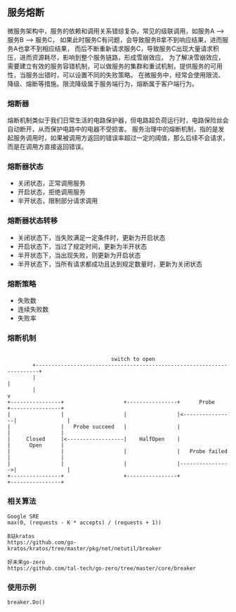 ## 服务熔断
微服务架构中，服务的依赖和调用关系错综复杂。常见的级联调用，如服务A --> 服务B --> 服务C，
如果此时服务C有问题，会导致服务B拿不到响应结果，进而服务A也拿不到相应结果，
而后不断重新请求服务C，导致服务C出现大量请求积压，进而资源耗尽，影响到整个服务链路，形成雪崩效应。
为了解决雪崩效应，需要建立有效的服务容错机制，可以做服务的集群和重试机制，提供服务的可用性，当服务出错时，可以设置不同的失败策略。
在微服务中，经常会使用限流、降级、熔断等措施。限流降级属于服务端行为，熔断属于客户端行为。

### 熔断器
熔断机制类似于我们日常生活的电路保护器，但电路超负荷运行时，电路保险丝会自动断开，从而保护电路中的电器不受损害。
服务治理中的熔断机制，指的是发起服务调用时，如果被调用方返回的错误率超过一定的阈值，那么后续不会请求，而是在调用方直接返回错误。

### 熔断器状态
- 关闭状态，正常调用服务
- 开启状态，拒绝调用服务
- 半开状态，限制部分请求调用

### 熔断器状态转移
- 关闭状态下，当失败满足一定条件时，更新为开启状态
- 开启状态下，当过了规定时间，更新为半开状态
- 半开状态下，当出现失败，则更新为开启状态
- 半开状态下，当所有请求都成功且达到规定数量时，更新为关闭状态

### 熔断策略
- 失败数
- 连续失败数
- 失败率

### 熔断机制
```

                                 switch to open
        +-----------------------------------------------------------------------+
        |                                                                       |
        |                                                                       v
+----------------+                   +----------------+      Probe      +----------------+
|                |                   |                |<----------------|                |
|                |   Probe succeed   |                |                 |                |
|     Closed     |<------------------|    HalfOpen    |                 |      Open      |
|                |                   |                |   Probe failed  |                |
|                |                   |                |---------------->|                |
+----------------+                   +----------------+                 +----------------+

```

### 相关算法
```
Google SRE
max(0, (requests - K * accepts) / (requests + 1))

B站kratos
https://github.com/go-kratos/kratos/tree/master/pkg/net/netutil/breaker

好未来go-zero
https://github.com/tal-tech/go-zero/tree/master/core/breaker
```

### 使用示例

```
breaker.Do()
```
